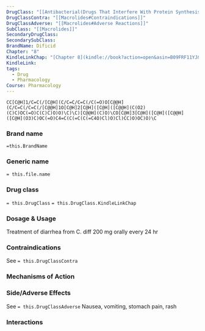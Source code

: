 ```yaml
---
DrugClass: "[[Antibacterial(Drugs That Interfere With Protein Synthesis)]]"
DrugClassContra: "[[Macrolides#Contraindications]]"
DrugClassAdverse: "[[Macrolides#Adverse Reactions]]"
SubClass: "[[Macrolides]]"
SecondaryDrugClass: 
SecondarySubClass: 
BrandName: Dificid
Chapter: "8"
KindleLinkChap: "[Chapter 8](kindle://book?action=open&asin=B09FRF11YJ&location=4155)"
KindleLink: 
tags:
  - Drug
  - Pharmacology
Course: Pharmacology
---
```

```smiles
CC[C@H]1/C=C(/[C@H](C/C=C/C=C(/C(=O)O[C@@H](C/C=C(/C=C(/[C@@H]1O[C@H]2[C@H]([C@H]([C@@H](C(O2)(C)C)OC(=O)C(C)C)O)O)\C)\C)[C@@H](C)O)\CO[C@H]3[C@H]([C@H]([C@@H]([C@H](O3)C)OC(=O)C4=C(C(=C(C(=C4O)Cl)O)Cl)CC)O)OC)O)\C
```

### Brand name
`=this.BrandName`
### Generic name
`= this.file.name`

### Drug class 
`= this.DrugClass`
	`= this.DrugClass.KindleLinkChap`

### Dosage & Usage
Treatment of diarrhea from C. diff 
200 mg orally every 24 hr

### Contraindications
See `= this.DrugClassContra`

### Mechanisms of Action

### Side/Adverse Effects
See `= this.DrugClassAdverse`
Nausea, vomiting, stomach pain, rash

### Interactions
